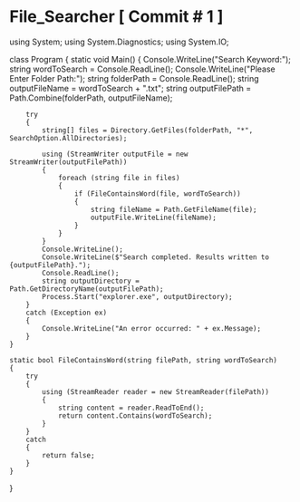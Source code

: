 # File_Searcher [ Commit # 1 ]
using System;
using System.Diagnostics;
using System.IO;

class Program
{
    static void Main()
    {
        Console.WriteLine("Search Keyword:");
        string wordToSearch = Console.ReadLine();
        Console.WriteLine("Please Enter Folder Path:");
        string folderPath = Console.ReadLine();
        string outputFileName = wordToSearch + ".txt";
        string outputFilePath = Path.Combine(folderPath, outputFileName);

        try
        {
            string[] files = Directory.GetFiles(folderPath, "*", SearchOption.AllDirectories);

            using (StreamWriter outputFile = new StreamWriter(outputFilePath))
            {
                foreach (string file in files)
                {
                    if (FileContainsWord(file, wordToSearch))
                    {
                        string fileName = Path.GetFileName(file);
                        outputFile.WriteLine(fileName);
                    }
                }
            }
            Console.WriteLine();
            Console.WriteLine($"Search completed. Results written to {outputFilePath}.");
            Console.ReadLine();
            string outputDirectory = Path.GetDirectoryName(outputFilePath);
            Process.Start("explorer.exe", outputDirectory);
        }
        catch (Exception ex)
        {
            Console.WriteLine("An error occurred: " + ex.Message);
        }
    }

    static bool FileContainsWord(string filePath, string wordToSearch)
    {
        try
        {
            using (StreamReader reader = new StreamReader(filePath))
            {
                string content = reader.ReadToEnd();
                return content.Contains(wordToSearch);
            }
        }
        catch
        {
            return false;
        }
    }
}
